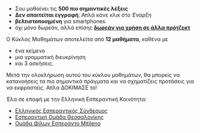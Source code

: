 - Σου μαθαίνει τις **500 πιο σημαντικές λέξεις**
- **Δεν απαιτείται εγγραφή**: Απλά κάνε κλικ στο *Έναρξη*
- **βελτιστοποιημένη** για smartphones
- όχι μόνο δωρεάν, αλλά επίσης **[δωρεάν για χρήση σε άλλα πρότζεκτ](https://github.com/Esperanto/kurso-zagreba-metodo)**

Ο Κύκλος Μαθημάτων αποτελείτα από **12 μαθήματα**, καθένα με

- ένα κείμενο
- μια γραμματική διευκρίνηση
- και 3 ασκήσεις.

Μετά την ολοκλήρωση αυτού του κύκλου μαθημάτων, θα μπορείς να κατανοήσεις τα πιο σημαντικά πράγματα και να σχηματίζεις προτάσεις για να εκφραστείς. Απλα ΔΟΚΙΜΑΣΕ το!

Έλα σε επαφή με την Ελληνική Εσπεραντική Κοινότητα:
* [Ελληνικός Εσπεραντικός Σύνδεσμος](https://esperanto.gr/)
* [Εσπεραντική Ομάδα Θεσσαλονίκης](https://thesperanto.eu/)
* [Ομάδα Φίλων Εσπεράντο Mitileno](https://www.mitileno.eu/)
